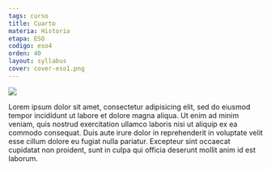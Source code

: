 ```yaml
---
tags: curso
title: Cuarto
materia: Historia
etapa: ESO
codigo: eso4
orden: 40
layout: syllabus
cover: cover-eso1.png
---
```


<picture>
    <source
      srcset="../../assets/img/nazis-oscuro.png"
      media="(prefers-color-scheme: dark)"
    />
    <img src="https://libraries.uta.edu/ettahulme/sites/ettahulme/files/2020-11/20116695.jpg" />
</picture>

Lorem ipsum dolor sit amet, consectetur adipisicing elit, sed do eiusmod tempor incididunt ut labore et dolore magna aliqua. Ut enim ad minim veniam, quis nostrud exercitation ullamco laboris nisi ut aliquip ex ea commodo consequat. Duis aute irure dolor in reprehenderit in voluptate velit esse cillum dolore eu fugiat nulla pariatur. Excepteur sint occaecat cupidatat non proident, sunt in culpa qui officia deserunt mollit anim id est laborum.

